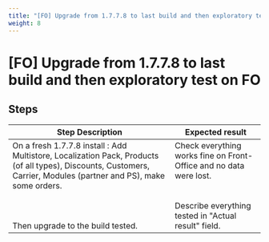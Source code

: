```yaml
---
title: "[FO] Upgrade from 1.7.7.8 to last build and then exploratory test on FO"
weight: 8
---
```


# [FO] Upgrade from 1.7.7.8 to last build and then exploratory test on FO
## Steps
| Step Description | Expected result |
| ----- | ----- |
| On a fresh 1.7.7.8 install : Add Multistore, Localization Pack, Products (of all types), Discounts, Customers, Carrier, Modules (partner and PS), make some orders.<br><br> <br><br>Then upgrade to the build tested. | Check everything works fine on Front-Office and no data were lost.<br><br><br>Describe everything tested in "Actual result" field. |
